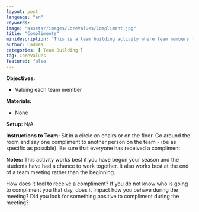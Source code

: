 ```yaml
---
layout: post
language: "en"
keywords:
image: "assets//images/CoreValues/Compliment.jpg"
title: "Compliments"
minidescription: "This is a team building activity where team members learn to value one another."
author: Cadmes
categories: [ Team Building ]
tag: CoreValues
featured: false
---
```


<b>Objectives:</b>
- Valuing each team member

<b>Materials:</b>
- None

<b>Setup:</b>
N/A.

<b>Instructions to Team:</b>
Sit in a circle on chairs or on the floor. Go around the room and say one compliment to another person on the team - (be as specific as possible). Be sure that everyone has received a compliment

<b>Notes:</b>
This activity works best if you have begun your season and the students have had a chance to work together. It also works best at the end of a team meeting rather than the beginning.

How does it feel to receive a compliment? If you do not know who is going to compliment you that day, does it impact how you behave during the meeting? Did you look for something positive to compliment during the meeting?
